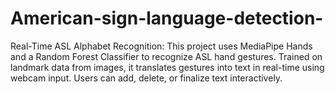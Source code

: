 # American-sign-language-detection-
Real-Time ASL Alphabet Recognition: This project uses MediaPipe Hands and a Random Forest Classifier to recognize ASL hand gestures. Trained on landmark data from images, it translates gestures into text in real-time using webcam input. Users can add, delete, or finalize text interactively.
